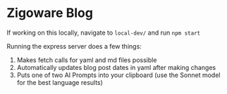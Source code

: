 # Zigoware Blog

If working on this locally, navigate to `local-dev/` and run `npm start`

Running the express server does a few things:
1. Makes fetch calls for yaml and md files possible
2. Automatically updates blog post dates in yaml after making changes
3. Puts one of two AI Prompts into your clipboard (use the Sonnet model for the best language results)
